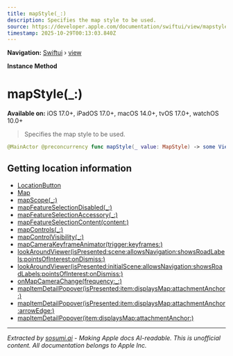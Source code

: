 ```yaml
---
title: mapStyle(_:)
description: Specifies the map style to be used.
source: https://developer.apple.com/documentation/swiftui/view/mapstyle(_:)
timestamp: 2025-10-29T00:13:03.840Z
---
```


**Navigation:** [Swiftui](/documentation/swiftui) › [view](/documentation/swiftui/view)

**Instance Method**

# mapStyle(_:)

**Available on:** iOS 17.0+, iPadOS 17.0+, macOS 14.0+, tvOS 17.0+, watchOS 10.0+

> Specifies the map style to be used.

```swift
@MainActor @preconcurrency func mapStyle(_ value: MapStyle) -> some View
```

## Getting location information

- [LocationButton](/documentation/CoreLocationUI/LocationButton)
- [Map](/documentation/MapKit/Map)
- [mapScope(_:)](/documentation/swiftui/view/mapscope(_:))
- [mapFeatureSelectionDisabled(_:)](/documentation/swiftui/view/mapfeatureselectiondisabled(_:))
- [mapFeatureSelectionAccessory(_:)](/documentation/swiftui/view/mapfeatureselectionaccessory(_:))
- [mapFeatureSelectionContent(content:)](/documentation/swiftui/view/mapfeatureselectioncontent(content:))
- [mapControls(_:)](/documentation/swiftui/view/mapcontrols(_:))
- [mapControlVisibility(_:)](/documentation/swiftui/view/mapcontrolvisibility(_:))
- [mapCameraKeyframeAnimator(trigger:keyframes:)](/documentation/swiftui/view/mapcamerakeyframeanimator(trigger:keyframes:))
- [lookAroundViewer(isPresented:scene:allowsNavigation:showsRoadLabels:pointsOfInterest:onDismiss:)](/documentation/swiftui/view/lookaroundviewer(ispresented:scene:allowsnavigation:showsroadlabels:pointsofinterest:ondismiss:))
- [lookAroundViewer(isPresented:initialScene:allowsNavigation:showsRoadLabels:pointsOfInterest:onDismiss:)](/documentation/swiftui/view/lookaroundviewer(ispresented:initialscene:allowsnavigation:showsroadlabels:pointsofinterest:ondismiss:))
- [onMapCameraChange(frequency:_:)](/documentation/swiftui/view/onmapcamerachange(frequency:_:))
- [mapItemDetailPopover(isPresented:item:displaysMap:attachmentAnchor:)](/documentation/swiftui/view/mapitemdetailpopover(ispresented:item:displaysmap:attachmentanchor:))
- [mapItemDetailPopover(isPresented:item:displaysMap:attachmentAnchor:arrowEdge:)](/documentation/swiftui/view/mapitemdetailpopover(ispresented:item:displaysmap:attachmentanchor:arrowedge:))
- [mapItemDetailPopover(item:displaysMap:attachmentAnchor:)](/documentation/swiftui/view/mapitemdetailpopover(item:displaysmap:attachmentanchor:))

---

*Extracted by [sosumi.ai](https://sosumi.ai) - Making Apple docs AI-readable.*
*This is unofficial content. All documentation belongs to Apple Inc.*
